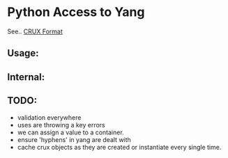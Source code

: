 # Python Access to Yang

See.. [CRUX Format](Crux-Yang-Representation.md)

## Usage:


## Internal:




## TODO:

- validation everywhere
- uses are throwing a key errors
- we can assign a value to a container.
- ensure 'hyphens' in yang are dealt with
- cache crux objects as they are created  or instantiate every single time.
